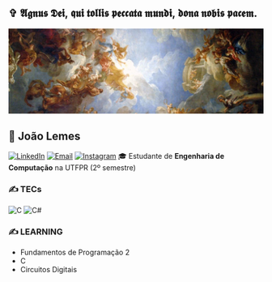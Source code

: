 ## ✞ 𝕬𝖌𝖓𝖚𝖘 𝕯𝖊𝖎, 𝖖𝖚𝖎 𝖙𝖔𝖑𝖑𝖎𝖘 𝖕𝖊𝖈𝖈𝖆𝖙𝖆 𝖒𝖚𝖓𝖉𝖎, 𝖉𝖔𝖓𝖆 𝖓𝖔𝖇𝖎𝖘 𝖕𝖆𝖈𝖊𝖒. 
![](https://github.com/Joao-VLemes/Joao-VLemes/blob/main/banner.jpg)
## 👋 João Lemes
[![LinkedIn](https://img.shields.io/badge/LinkedIn-0077B5?style=for-the-badge&logo=linkedin&logoColor=white)](https://www.linkedin.com/in/SEU_USUARIO)
[![Email](https://img.shields.io/badge/E--mail-EA4335?style=for-the-badge&logo=gmail&logoColor=white)](mailto:joaovictorcardoso@alunos.utfpr.edu.br)
[![Instagram](https://img.shields.io/badge/Instagram-%23E4405F.svg?style=for-the-badge&logo=Instagram&logoColor=white)](https://instagram.com/@joaov.lems) 
🎓 Estudante de **Engenharia de Computação** na UTFPR (2º semestre)  


### ✍️ TECs
![C](https://img.shields.io/badge/C-00599C?style=for-the-badge&logo=c&logoColor=white)
![C#](https://img.shields.io/badge/C%23-239120?style=for-the-badge&logo=c-sharp&logoColor=white)


### ✍️ LEARNING
- Fundamentos de Programação 2
- C
- Circuitos Digitais


